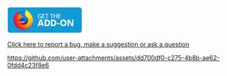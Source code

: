 [![](https://raw.githubusercontent.com/igorlogius/igorlogius/main/geFxAddon.png)](https://addons.mozilla.org/firefox/addon/temp-containers/)

[Click here to report a bug, make a suggestion or ask a question](https://github.com/igorlogius/igorlogius/issues/new/choose)

https://github.com/user-attachments/assets/dd700df0-c275-4b8b-ae62-0fdd4c23f8e6
